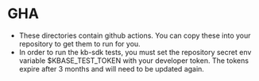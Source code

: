 # GHA
* These directories contain github actions. You can copy these into your repository to get them to run for you.
* In order to run the kb-sdk tests, you must set the repository secret env variable $KBASE_TEST_TOKEN with your developer token. The tokens expire after 3 months and will need to be updated again. 
